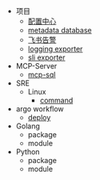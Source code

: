 

- 项目
  - [配置中心](/projects/配置中心.md)
  - [metadata database](/projects/metadata-database.md)
  - [飞书告警](/projects/飞书告警.md)
  - [logging exporter](/projects/logging-exporter.md)
  - [sli exporter](/projects/sli-exporter.md)
- MCP-Server
  - [mcp-sql](/MCP-Server/mcp-sql.md)
- SRE
  - Linux
    - [command](command.md)
- argo workflow
  - [deploy](/argo-workflow/deploy.md)
- Golang
  - package
  - module
- Python
  - package
  - module
